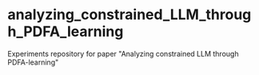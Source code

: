 # analyzing_constrained_LLM_through_PDFA_learning
Experiments repository for paper "Analyzing constrained LLM through PDFA-learning"
